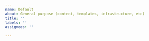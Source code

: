 ```yaml
---
name: Default
about: General purpose (content, templates, infrastructure, etc)
title: ''
labels: ''
assignees: ''

---
```



